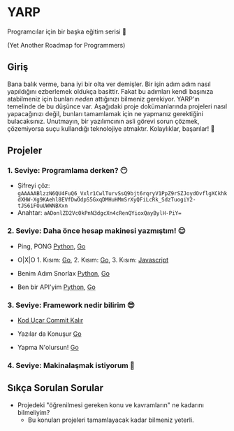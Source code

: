 # YARP

Programcılar için bir başka eğitim serisi 🥱

(Yet Another Roadmap for Programmers)

## Giriş

Bana balık verme, bana iyi bir olta ver demişler. Bir işin adım adım nasıl yapıldığını ezberlemek oldukça basittir. Fakat bu adımları kendi başınıza atabilmeniz için bunları *neden* attığınızı bilmeniz gerekiyor. YARP'ın temelinde de bu düşünce var. Aşağıdaki proje dokümanlarında projeleri nasıl yapacağınızı değil, bunları tamamlamak için ne yapmanız gerektiğini bulacaksınız. Unutmayın, bir yazılımcının asli görevi sorun çözmek, çözemiyorsa suçu kullandığı teknolojiye atmaktır. Kolaylıklar, başarılar! 🚀

## Projeler

### 1. Seviye: Programlama derken? 😶

- Şifreyi çöz: `gAAAAABlzzN6QU4FuQ6_Vxlr1CwlTurvSsQ9bjt6rqryV1PpZ9rSZJoydOvflgXCkhkdXHW-Xg9KAehl8EVfDwOdpS5GxqDMHuHMmSrXyQFiLcRk_SdzTuogiY2-tJS6iFOuUWWNBXxn`
- Anahtar: `aADonlZD2Vc0kPnN3dgcXn4cRenQYioxQayBylH-PiY=`

### 2. Seviye: Daha önce hesap makinesi yazmıştım! 😌

- Ping, PONG [Python](https://github.com/log101/YARP/blob/main/projects/python/ping-pong-python.md),  [Go](https://github.com/log101/YARP/blob/main/projects/go/ping-pong-go.md)
- O|X|O 1. Kısım: [Go](https://github.com/log101/YARP/blob/main/projects/go/xox-go.md), 2. Kısım: [Go](https://github.com/log101/YARP/blob/main/projects/go/xox-go-part2.md), 3. Kısım: [Javascript](https://github.com/log101/YARP/blob/main/projects/go/xox-go-part3.md)

- Benim Adım Snorlax [Python](https://github.com/log101/YARP/blob/main/projects/python/benim-adim-snorlax-python.md), [Go](https://github.com/log101/YARP/blob/main/projects/go/benim-adim-snorlax-go.md)

- Ben bir API'yim [Python](https://github.com/log101/YARP/blob/main/projects/python/ben-bir-apiyim-python.md), [Go](https://github.com/log101/YARP/blob/main/projects/go/ben-bir-apiyim-go.md)
### 3. Seviye: Framework nedir bilirim 😎

- [Kod Uçar Commit Kalır](https://github.com/log101/YARP/blob/main/projects/git/kod-ucar-commit-kalir.md)

- Yazılar da Konuşur [Go](https://github.com/log101/YARP/blob/main/projects/go/yazilar-da-konusur-go.md)

- Yapma N'olursun! [Go](https://github.com/log101/YARP/blob/main/projects/go/yapma-nolursun-go.md) 

### 4. Seviye: Makinalaşmak istiyorum 🤖

## Sıkça Sorulan Sorular

- Projedeki "öğrenilmesi gereken konu ve kavramların" ne kadarını bilmeliyim?
  - Bu konuları projeleri tamamlayacak kadar bilmeniz yeterli.
